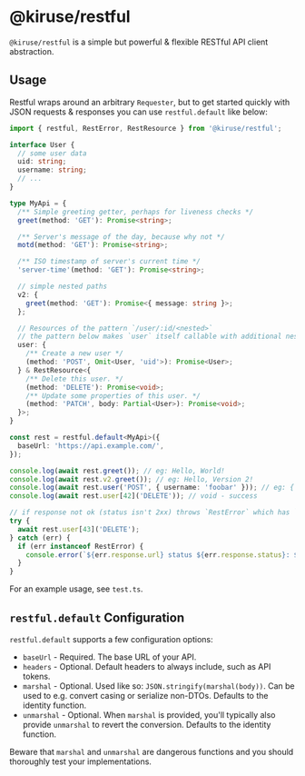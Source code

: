 # @kiruse/restful
`@kiruse/restful` is a simple but powerful & flexible RESTful API client abstraction.

## Usage
Restful wraps around an arbitrary `Requester`, but to get started quickly with JSON requests & responses you can use `restful.default` like below:

```typescript
import { restful, RestError, RestResource } from '@kiruse/restful';

interface User {
  // some user data
  uid: string;
  username: string;
  // ...
}

type MyApi = {
  /** Simple greeting getter, perhaps for liveness checks */
  greet(method: 'GET'): Promise<string>;

  /** Server's message of the day, because why not */
  motd(method: 'GET'): Promise<string>;

  /** ISO timestamp of server's current time */
  'server-time'(method: 'GET'): Promise<string>;

  // simple nested paths
  v2: {
    greet(method: 'GET'): Promise<{ message: string }>;
  };

  // Resources of the pattern `/user/:id/<nested>`
  // the pattern below makes `user` itself callable with additional nested routes
  user: {
    /** Create a new user */
    (method: 'POST', Omit<User, 'uid'>): Promise<User>;
  } & RestResource<{
    /** Delete this user. */
    (method: 'DELETE'): Promise<void>;
    /** Update some properties of this user. */
    (method: 'PATCH', body: Partial<User>): Promise<void>;
  }>;
}

const rest = restful.default<MyApi>({
  baseUrl: 'https://api.example.com/',
});

console.log(await rest.greet()); // eg: Hello, World!
console.log(await rest.v2.greet()); // eg: Hello, Version 2!
console.log(await rest.user('POST', { username: 'foobar' })); // eg: { id: 42, username: 'foobar' }
console.log(await rest.user[42]('DELETE')); // void - success

// if response not ok (status isn't 2xx) throws `RestError` which has `response: Response` and `body: string` properties
try {
  await rest.user[43]('DELETE');
} catch (err) {
  if (err instanceof RestError) {
    console.error(`${err.response.url} status ${err.response.status}: ${err.body}`);
  }
}
```

For an example usage, see `test.ts`.

## `restful.default` Configuration
`restful.default` supports a few configuration options:

- `baseUrl` - Required. The base URL of your API.
- `headers` - Optional. Default headers to always include, such as API tokens.
- `marshal` - Optional. Used like so: `JSON.stringify(marshal(body))`. Can be used to e.g. convert casing or serialize non-DTOs. Defaults to the identity function.
- `unmarshal` - Optional. When `marshal` is provided, you'll typically also provide `unmarshal` to revert the conversion. Defaults to the identity function.

Beware that `marshal` and `unmarshal` are dangerous functions and you should thoroughly test your implementations.
